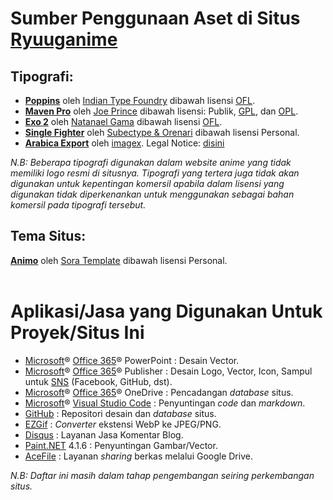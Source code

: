 <html>
	<head>
		<h1>Sumber Penggunaan Aset di Situs <a href="https://ryuuganime.blogspot.com">Ryuuganime</a></h1>
	</head>
	<body>
		<h2>Tipografi:</h2>
			<ul>
				<li><a href="https://fonts.google.com/specimen/Poppins"><strong>Poppins</strong></a> oleh <a href="http://www.indiantypefoundry.com/">Indian Type Foundry</a> dibawah lisensi <a href="https://scripts.sil.org/OFL_web">OFL</a>.</li>			
				<li><a href="https://fontmeme.com/fonts/maven-pro-font/"><strong>Maven Pro</strong></a> oleh <a href="https://dribbble.com/joeprince">Joe Prince</a> dibawah lisensi: Publik, <a href="https://www.gnu.org/licenses/gpl-3.0.en.html">GPL</a>, dan <a href="http://opencontent.org/openpub/">OPL</a>.</li>
				<li><a href="http://www.ndiscovered.com/"><strong>Exo 2</strong></a> oleh <a href="http://www.ndiscovered.com/">Natanael Gama</a> dibawah lisensi <a href="https://scripts.sil.org/OFL_web">OFL</a>.</li>
				<li><a href="https://fontbundles.net/subectype/274413-single-fighter"><strong>Single Fighter</strong></a> oleh <a href="https://fontbundles.net/subectype">Subectype &amp; Orenari</a> dibawah lisensi Personal.</li>
				<li><a href="https://www.dafont.com/arabica-export.font"><strong>Arabica Export</strong></a> oleh <a href="http://www.imagex-fonts.com/">imagex</a>. Legal Notice: <a href="http://www.imagex-fonts.com/legal-notice.php">disini</a></li>
			</ul>
			<p><em>N.B: Beberapa tipografi digunakan dalam website anime yang tidak memiliki logo resmi di situsnya. Tipografi yang tertera juga tidak akan digunakan untuk kepentingan komersil apabila dalam lisensi yang digunakan tidak diperkenankan untuk menggunakan sebagai bahan komersil pada tipografi tersebut.</em></p>
		<h2>Tema Situs:</h2>
			<p><strong><a href="https://www.soratemplates.com/2019/06/animo-blogger-templates.html">Animo</a></strong> oleh <a href="https://www.soratemplates.com/p/contact-us.html">Sora Template</a> dibawah lisensi Personal. 
		<br />
		<br />
		<h1>Aplikasi/Jasa yang Digunakan Untuk Proyek/Situs Ini</h1>
		<ul>
			<li><a href="https://microsoft.com">Microsoft</a>&#174; <a href="https://products.office.com/en/explore-office-for-home">Office 365</a>&#174; PowerPoint : Desain Vector.</li>
			<li><a href="https://microsoft.com">Microsoft</a>&#174; <a href="https://products.office.com/en/explore-office-for-home">Office 365</a>&#174; Publisher : Desain Logo, Vector, Icon, Sampul untuk <a href="https://en.wikipedia.org/wiki/Social_networking_service">SNS</a> (Facebook, GitHub, dst).</li>
			<li><a href="https://microsoft.com">Microsoft</a>&#174; <a href="https://products.office.com/en/explore-office-for-home">Office 365</a>&#174; OneDrive : Pencadangan <em>database</em> situs.</li>
			<li><a href="https://microsoft.com">Microsoft</a>&#174; <a href="https://code.visualstudio.com">Visual Studio Code</a> : Penyuntingan <em>code</em> dan <em>markdown</em>.</li>
			<li><a href="https://github.com">GitHub</a> : Repositori desain dan <em>database</em> situs.</li>
			<li><a href="https://ezgif.com">EZGif</a> : <em>Converter</em> ekstensi WebP ke JPEG/PNG.</li>
			<li><a href="https://disqus.com">Disqus</a> : Layanan Jasa Komentar Blog.</li>
			<li><a href="https://www.getpaint.net/">Paint.NET</a> 4.1.6 : Penyuntingan Gambar/Vector.</li>
			<li><a href="https://acefile.co">AceFile</a> : Layanan <em>sharing</em> berkas melalui Google Drive.</li>
		</ul>
		<p><em>N.B: Daftar ini masih dalam tahap pengembangan seiring perkembangan situs.</em></p>
	</body>
</html>
